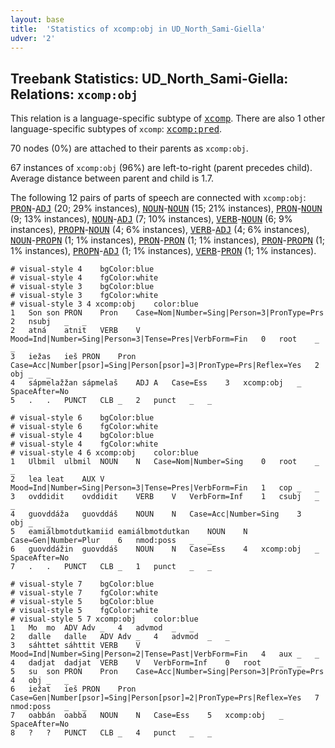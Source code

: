 ```yaml
---
layout: base
title:  'Statistics of xcomp:obj in UD_North_Sami-Giella'
udver: '2'
---
```


## Treebank Statistics: UD_North_Sami-Giella: Relations: `xcomp:obj`

This relation is a language-specific subtype of <tt><a href="sme_giella-dep-xcomp.html">xcomp</a></tt>.
There are also 1 other language-specific subtypes of `xcomp`: <tt><a href="sme_giella-dep-xcomp-pred.html">xcomp:pred</a></tt>.

70 nodes (0%) are attached to their parents as `xcomp:obj`.

67 instances of `xcomp:obj` (96%) are left-to-right (parent precedes child).
Average distance between parent and child is 1.7.

The following 12 pairs of parts of speech are connected with `xcomp:obj`: <tt><a href="sme_giella-pos-PRON.html">PRON</a></tt>-<tt><a href="sme_giella-pos-ADJ.html">ADJ</a></tt> (20; 29% instances), <tt><a href="sme_giella-pos-NOUN.html">NOUN</a></tt>-<tt><a href="sme_giella-pos-NOUN.html">NOUN</a></tt> (15; 21% instances), <tt><a href="sme_giella-pos-PRON.html">PRON</a></tt>-<tt><a href="sme_giella-pos-NOUN.html">NOUN</a></tt> (9; 13% instances), <tt><a href="sme_giella-pos-NOUN.html">NOUN</a></tt>-<tt><a href="sme_giella-pos-ADJ.html">ADJ</a></tt> (7; 10% instances), <tt><a href="sme_giella-pos-VERB.html">VERB</a></tt>-<tt><a href="sme_giella-pos-NOUN.html">NOUN</a></tt> (6; 9% instances), <tt><a href="sme_giella-pos-PROPN.html">PROPN</a></tt>-<tt><a href="sme_giella-pos-NOUN.html">NOUN</a></tt> (4; 6% instances), <tt><a href="sme_giella-pos-VERB.html">VERB</a></tt>-<tt><a href="sme_giella-pos-ADJ.html">ADJ</a></tt> (4; 6% instances), <tt><a href="sme_giella-pos-NOUN.html">NOUN</a></tt>-<tt><a href="sme_giella-pos-PROPN.html">PROPN</a></tt> (1; 1% instances), <tt><a href="sme_giella-pos-PRON.html">PRON</a></tt>-<tt><a href="sme_giella-pos-PRON.html">PRON</a></tt> (1; 1% instances), <tt><a href="sme_giella-pos-PRON.html">PRON</a></tt>-<tt><a href="sme_giella-pos-PROPN.html">PROPN</a></tt> (1; 1% instances), <tt><a href="sme_giella-pos-PROPN.html">PROPN</a></tt>-<tt><a href="sme_giella-pos-ADJ.html">ADJ</a></tt> (1; 1% instances), <tt><a href="sme_giella-pos-VERB.html">VERB</a></tt>-<tt><a href="sme_giella-pos-PRON.html">PRON</a></tt> (1; 1% instances).


~~~ conllu
# visual-style 4	bgColor:blue
# visual-style 4	fgColor:white
# visual-style 3	bgColor:blue
# visual-style 3	fgColor:white
# visual-style 3 4 xcomp:obj	color:blue
1	Son	son	PRON	Pron	Case=Nom|Number=Sing|Person=3|PronType=Prs	2	nsubj	_	_
2	atná	atnit	VERB	V	Mood=Ind|Number=Sing|Person=3|Tense=Pres|VerbForm=Fin	0	root	_	_
3	iežas	ieš	PRON	Pron	Case=Acc|Number[psor]=Sing|Person[psor]=3|PronType=Prs|Reflex=Yes	2	obj	_	_
4	sápmelažžan	sápmelaš	ADJ	A	Case=Ess	3	xcomp:obj	_	SpaceAfter=No
5	.	.	PUNCT	CLB	_	2	punct	_	_

~~~


~~~ conllu
# visual-style 6	bgColor:blue
# visual-style 6	fgColor:white
# visual-style 4	bgColor:blue
# visual-style 4	fgColor:white
# visual-style 4 6 xcomp:obj	color:blue
1	Ulbmil	ulbmil	NOUN	N	Case=Nom|Number=Sing	0	root	_	_
2	lea	leat	AUX	V	Mood=Ind|Number=Sing|Person=3|Tense=Pres|VerbForm=Fin	1	cop	_	_
3	ovddidit	ovddidit	VERB	V	VerbForm=Inf	1	csubj	_	_
4	guovddáža	guovddáš	NOUN	N	Case=Acc|Number=Sing	3	obj	_	_
5	eamiálbmotdutkamiid	eamiálbmotdutkan	NOUN	N	Case=Gen|Number=Plur	6	nmod:poss	_	_
6	guovddážin	guovddáš	NOUN	N	Case=Ess	4	xcomp:obj	_	SpaceAfter=No
7	.	.	PUNCT	CLB	_	1	punct	_	_

~~~


~~~ conllu
# visual-style 7	bgColor:blue
# visual-style 7	fgColor:white
# visual-style 5	bgColor:blue
# visual-style 5	fgColor:white
# visual-style 5 7 xcomp:obj	color:blue
1	Mo	mo	ADV	Adv	_	4	advmod	_	_
2	dalle	dalle	ADV	Adv	_	4	advmod	_	_
3	sáhttet	sáhttit	VERB	V	Mood=Ind|Number=Sing|Person=2|Tense=Past|VerbForm=Fin	4	aux	_	_
4	dadjat	dadjat	VERB	V	VerbForm=Inf	0	root	_	_
5	su	son	PRON	Pron	Case=Acc|Number=Sing|Person=3|PronType=Prs	4	obj	_	_
6	iežat	ieš	PRON	Pron	Case=Gen|Number[psor]=Sing|Person[psor]=2|PronType=Prs|Reflex=Yes	7	nmod:poss	_	_
7	oabbán	oabbá	NOUN	N	Case=Ess	5	xcomp:obj	_	SpaceAfter=No
8	?	?	PUNCT	CLB	_	4	punct	_	_

~~~



